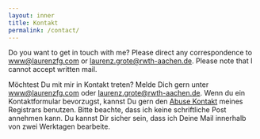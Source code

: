 ```yaml
---
layout: inner
title: Kontakt
permalink: /contact/
---
```


Do you want to get in touch with me?
Please direct any correspondence to
[www@laurenzfg.com](mailto:www@laurenzfg.com) or [laurenz.grote@rwth-aachen.de](mailto:laurenz.grote@rwth-aachen.de).
Please note that I cannot accept written mail.

Möchtest Du mit mir in Kontakt treten?
Melde Dich gern unter
[www@laurenzfg.com](mailto:www@laurenzfg.com) oder [laurenz.grote@rwth-aachen.de](mailto:laurenz.grote@rwth-aachen.de).
Wenn du ein Kontaktformular bevorzugst, kannst Du gern den [Abuse Kontakt](https://domaincontact.cloudflareregistrar.com/laurenzfg.com) meines Registrars benutzen.
Bitte beachte, dass ich keine schriftliche Post annehmen kann.
Du kannst Dir sicher sein, dass ich Deine Mail innerhalb von zwei Werktagen bearbeite.